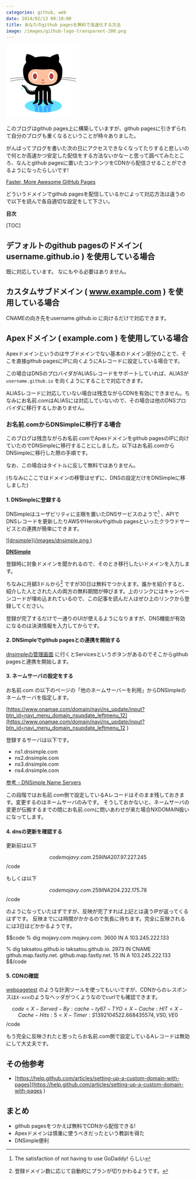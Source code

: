 ```yaml
---
categories: github, web
date: 2014/02/13 09:10:00
title: あなたのgithub pagesを無料で高速化する方法
image: /images/github-logo-transparent-200.png
---
```


![github](/images/github-logo-transparent-200.png ) 

このブログはgithub pages上に構築していますが、github pagesに引きずられて自分のブログも重くなるということが時々ありました。

がんばってブログを書いた次の日にアクセスできなくなってたりすると悲しいので何とか高速かつ安定した配信をする方法ないかなーと思って調べてみたところ、なんとgithub pagesに置いたコンテンツをCDNから配信させることができるようになったらしいです!

[Faster, More Awesome GitHub Pages](https://github.com/blog/1715-faster-more-awesome-github-pages ) 

どういうドメインでgithub pagesを配信しているかによって対応方法は違うので以下を読んで各自適切な設定をして下さい。


**目次**

[TOC]

## デフォルトのgithub pagesのドメイン( username.github.io ) を使用している場合

既に対応しています。
なにもやる必要はありません。


## カスタムサブドメイン ( www.example.com ) を使用している場合

CNAMEの向き先をusername.github.io に向けるだけで対応できます。

## Apexドメイン ( example.com ) を使用している場合

Apexドメインというのはサブドメインでない基本のドメイン部分のことで、そこを直接github pagesにIPに向くようにAレコードに設定している場合です。

この場合はDNSのプロバイダがALIASレコードをサポートしていれば、ALIASが `username.github.io` を向くようにすることで対応できます。

ALIASレコードに対応していない場合は残念ながらCDNを有効にできません。ちなみにお名前.comはALIASには対応していないので、その場合は他のDNSプロバイダに移行するしかありません。

### お名前.comからDNSimpleに移行する場合

このブログは残念ながらお名前.comでApexドメインをgithub pagesのIPに向けていたのでDNSimpleに移行することにしました。以下はお名前.comからDNSimpleに移行した際の手順です。

なお、この場合はタイトルに反して無料ではありません。

(ちなみにここではドメインの移管はせずに、DNSの設定だけをDNSimpleに移しました)

#### 1. DNSimpleに登録する

DNSimpleはユーザビリティに主眼を置いたDNSサービスのようで[^1] 、APIでDNSレコードを更新したりAWSやHerokuやgithub pagesといったクラウドサービスとの連携が簡単にできます。

<a href="https://dnsimple.com/r/4388f43fedebae">
![dnsimple](/images/dnsimple.png ) 

**DNSimple**
</a>

登録時に対象ドメインを聞かれるので、そのとき移行したいドメインを入力します。

ちなみに月額3ドルから[^2] ですが30日は無料でつかえます。誰かを紹介すると、紹介した人とされた人の両方の無料期間が伸びます。上のリンクにはキャンペーンコードが埋め込まれているので、この記事を読んだ人はぜひ上のリンクから登録してください。

登録が完了するだけで一通りのUIが使えるようになりますが、DNS機能が有効になるのは決済情報を入力してからです。


#### 2. DNSimpleでgithub pagesとの連携を開始する

[dnsimpleの管理画面](https://dnsimple.com/domains ) に行くとServicesというボタンがあるのでそこからgithub pagesと連携を開始します。


#### 3. ネームサーバの設定をする

お名前.com の以下のページの「他のネームサーバーを利用」からDNSimpleのネームサーバを指定します。

[https://www.onamae.com/domain/navi/ns_update/input?btn_id=navi_menu_domain_nsupdate_leftmenu_12](https://www.onamae.com/domain/navi/ns_update/input?btn_id=navi_menu_domain_nsupdate_leftmenu_12 ) 

登録するサーバは以下です。

* ns1.dnsimple.com
* ns2.dnsimple.com
* ns3.dnsimple.com
* ns4.dnsimple.com

[参考 - DNSimple Name Servers](http://support.dnsimple.com/articles/dnsimple-nameservers ) 

この段階ではお名前.com側で設定しているAレコードはそのまま残しておきます。変更するのはネームサーバのみです。
そうしておかないと、ネームサーバの変更が伝搬するまでの間にお名前.comに問いあわせが来た場合NXDOMAIN扱いになってします。

#### 4. dnsの更新を確認する

更新前は以下

$$code
% dig mojavy.com
mojavy.com.             259     IN      A       207.97.227.245
$$/code

もしくは以下

$$code
% dig mojavy.com
mojavy.com.             259     IN      A       204.232.175.78
$$/code

のようになっていたはずですが、反映が完了すれば上記とは違うIPが返ってくるはずです。
反映までには時間がかかるので気長に待ちます。完全に反映されるには3日ほどかかるようです。

$$code
% dig mojavy.com
mojavy.com.             3600    IN      A       103.245.222.133

% dig taksatou.github.io
taksatou.github.io.     2973    IN      CNAME   github.map.fastly.net.
github.map.fastly.net.  15      IN      A       103.245.222.133
$$/code

#### 5. CDNの確認

[webpagetest](http://www.webpagetest.org/ ) のような計測ツールを使ってもいいですが、CDNからのレスポンスは`X-xxx`のようなヘッダがつくようなのでcurlでも確認できます。

$$code
% curl -v mojavy.com 2>&1  > /dev/null  | grep 'X-'
< X-Served-By: cache-ty67-TYO
< X-Cache: HIT
< X-Cache-Hits: 5
< X-Timer: S1392104522.668435574,VS0,VE0
$$/code


もう完全に反映されたと思ったらお名前.com側で設定しているAレコードは無効にして大丈夫です。


## その他参考

* [https://help.github.com/articles/setting-up-a-custom-domain-with-pages](https://help.github.com/articles/setting-up-a-custom-domain-with-pages ) 


## まとめ

* github pagesをつかえば無料でCDNから配信できる!
* Apexドメインは慎重に使うべきだったという教訓を得た
* DNSimple便利


[^1]: The satisfaction of not having to use GoDaddy!  らしい
[^2]: 登録ドメイン数に応じて自動的にプランが切りかわるようです。
